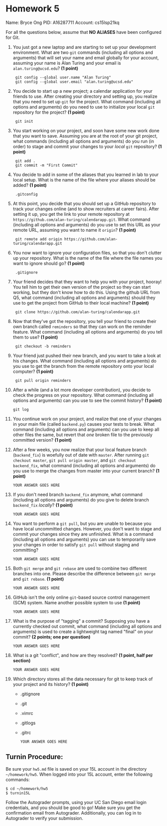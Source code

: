 # Homework 5

Name: Bryce Ong
PID: A16287711
Account: cs15lsp21kq

For all the questions below, assume that **NO ALIASES** have been configured
for Git.

1. You just got a new laptop and are starting to set up your development environment. What are two `git` commands (including all options and arguments)
that will set your name and email globally for your account, assuming your name is Alan Turing and your email is `alan.turing@ucsd.edu`? **(1 point)**

        git config --global user.name "Alan Turing"
        git config --global user.email "alan.turing@ucsd.edu"

2. You decide to start up a new project; a calendar application for your friends to use. After creating your directory and setting up, you realize that you need to set up `git` for the project. What command (including all options and arguments) do you need to use to initialize your local `git` repository for the project? **(1 point)**

        git init

3. You start working on your project, and soon have some new work done that you want to save. Assuming you are at the root of your git project, what commands (including all options and arguments) do you run (in order) to stage and commit your changes to your *local* `git` repository?
**(1 point)**

        git add .
        git commit -m "First Commit"

4. You decide to add in some of the aliases that you learned in lab to your local setup.
What is the name of the file where your aliases should be added?
**(1 point)**

        .gitconfig

5. At this point, you decide that you should set up a GitHub repository to track your changes online (and to show recruiters at career fairs). After setting it up, you get the link to your remote repository at `https://github.com/alan-turing/calendarapp.git`. What command (including all options and arguments) do you use to set this URL as your remote URL, assuming you want to name it `origin`? **(1 point)**

        git remote add origin https://github.com/alan-turing/calendarapp.git

6. You now want to ignore your configuration files, so that you don't clutter up your repository. What is the name of the file where the file names you want to ignore should go?
**(1 point)**

        .gitignore

7. Your friend decides that they want to help you with your project, hooray! You tell him to get their own version of the project so they can start working, but they don't know how to do this. Using the github URL from Q5, what command (including all options and arguments) should they use to get the project from GitHub to their local machine? **(1 point)**

        git clone https://github.com/alan-turing/calendarapp.git

8. Now that they've got the repository, you tell your friend to create their own branch called `reminders` so that they can work on the reminder feature. What command (including all options and arguments) do you tell them to use? **(1 point)**

        git checkout -b reminders

9. Your friend just pushed their new branch, and you want to take a look at his changes. What command (including all options and arguments) do you use to get the branch from the remote repository onto your local computer? **(1 point)**

        git pull origin reminders

10. After a while (and a lot more developer contribution), you decide to check the progress on your repository. What command (including all options and arguments) can you use to see the commit history? **(1 point)**

        git log

11. You continue work on your project, and realize that one of your changes in your main file (called `backend.py`) causes your tests to break. What command (including all options and arguments) can you use to keep all other files the same, but revert that *one* broken file to the previously committed version? **(1 point)**

        

12. After a few weeks, you now realize that your local feature branch (`backend_fix`) is woefully out of date with `master`. After running `git checkout master`, `git pull origin master`, and `git checkout backend_fix`, what command (including all options and arguments) do you use to merge the changes from master into your current branch? **(1 point)**

        YOUR ANSWER GOES HERE

13. If you don't need branch `backend_fix` anymore, what command (including all options and arguments) do you give to delete branch `backend_fix` *locally*? **(1 point)**

        YOUR ANSWER GOES HERE

14. You want to perform a `git pull`, but you are unable to because you have local uncommitted changes. However, you don't want to stage and commit your changes since they are unfinished. What is a command (including all options and arguments) you can use to temporarily save your changes in order to satisfy `git pull` without staging and committing?

        YOUR ANSWER GOES HERE

15. Both `git merge` and `git rebase` are used to combine two different branches into one. Please describe the difference between `git merge` and `git rebase`. **(1 point)**

        YOUR ANSWER GOES HERE

16. GitHub isn't the only online `git`-based source control management (SCM) system. Name another possible system to use **(1 point)**

        YOUR ANSWER GOES HERE

17. What is the purpose of "tagging" a commit? Supposing you have a currently checked out commit, what command (including all options and arguments) is used to create a lightweight tag named "final" on your commit? **(2 points; one per question)**

        YOUR ANSWER GOES HERE

18. What is a git "conflict", and how are they resolved? **(1 point, half per section)**

        YOUR ANSWER GOES HERE

19. Which directory stores all the data necessary for git to keep track of your
    project and its history? **(1 point)**

    * .gitignore
    * .git
    * .vimrc
    * .gitlogs
    * .gitrc

          YOUR ANSWER GOES HERE

## Turnin Procedure:
Be sure your `hw5.md` file is saved on your 15L account in the directory
`~/homework/hw5`. When logged into your 15L account, enter the following
commands:
```
$ cd ~/homework/hw5
$ turnin15L
```
Follow the Autograder prompts, using your UC San Diego email login credentials,
and you should be good to go! Make sure you get the confirmation email from
Autograder. Additionally, you can log in to Autograder to verify your submission.
